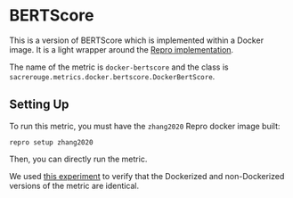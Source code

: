 # BERTScore
This is a version of BERTScore which is implemented within a Docker image.
It is a light wrapper around the [Repro implementation](https://github.com/danieldeutsch/repro/tree/master/models/zhang2020).

The name of the metric is `docker-bertscore` and the class is `sacrerouge.metrics.docker.bertscore.DockerBertScore`.

## Setting Up
To run this metric, you must have the `zhang2020` Repro docker image built:
```shell script
repro setup zhang2020
```
Then, you can directly run the metric.

We used [this experiment](../../../experiments/docker/bertscore/run.sh) to verify that the Dockerized and non-Dockerized versions of the metric are identical. 